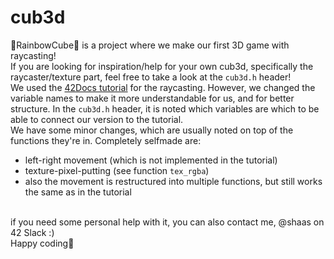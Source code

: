 # cub3d
🌈RainbowCube🌈 is a project where we make our first 3D game with raycasting! <br>
If you are looking for inspiration/help for your own cub3d, specifically the raycaster/texture part, feel free to take a look at the `cub3d.h` header! <br>
We used the [42Docs tutorial](https://lodev.org/cgtutor/raycasting.html) for the raycasting. However, we changed the variable names to make it more understandable for us, and for better structure. In the `cub3d.h` header, it is noted which variables are which to be able to connect our version to the tutorial. <br>
We have some minor changes, which are usually noted on top of the functions they're in. Completely selfmade are:
- left-right movement (which is not implemented in the tutorial)
- texture-pixel-putting (see function `tex_rgba`)
- also the movement is restructured into multiple functions, but still works the same as in the tutorial <br> <br>

if you need some personal help with it, you can also contact me, @shaas on 42 Slack :) <br>
Happy coding🌈
